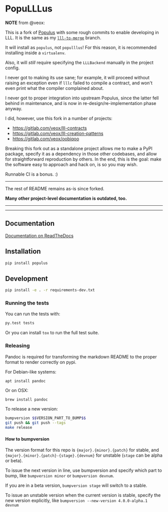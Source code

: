 # PopuLLLus

**NOTE** from @veox:

This is a fork of [Populus](https://github.com/ethereum/populus) with some
rough commits to enable developing in LLL. It is the same as my
[`lll-to-merge`](https://github.com/veox/populus/tree/lll-to-merge) branch.

It will install as `populus`, not `populllus`! For this reason, it is
recommended installing inside a `virtualenv`.

Also, it will _still_ require specifying the `LLLBackend` manually in the
project config.

I never got to making its use sane; for example, it will proceed without
raising an exception even if `lllc` failed to compile a contract, and won't
even print what the compiler complained about.

I never got to proper integration into upstream Populus, since the latter
fell behind in maintenance, and is now in re-design/re-implementation phase
anyway.

I did, however, use this fork in a number of projects:

* https://gitlab.com/veox/lll-contracts
* https://gitlab.com/veox/lll-creation-patterns
* https://gitlab.com/veox/oobiqoo

Breaking this fork out as a standalone project allows me to make a PyPI
package, specify it as a dependency in those other codebases, and allow
for straightforward reproduction by others. In the end, this is the goal:
make the software easy to approach and hack on, is so you may wish.

Runnable CI is a bonus. :)

-----

The rest of README remains as-is since forked.

**Many other project-level documentation is outdated, too.**

-----
-----


## Documentation

[Documentation on ReadTheDocs](http://populus.readthedocs.org/en/latest/)


## Installation

```sh
pip install populus
```

## Development

```sh
pip install -e . -r requirements-dev.txt
```


### Running the tests

You can run the tests with:

```sh
py.test tests
```

Or you can install `tox` to run the full test suite.


### Releasing

Pandoc is required for transforming the markdown README to the proper format to
render correctly on pypi.

For Debian-like systems:

```
apt install pandoc
```

Or on OSX:

```sh
brew install pandoc
```

To release a new version:

```sh
bumpversion $$VERSION_PART_TO_BUMP$$
git push && git push --tags
make release
```


#### How to bumpversion

The version format for this repo is `{major}.{minor}.{patch}` for stable, and
`{major}.{minor}.{patch}-{stage}.{devnum}` for unstable (`stage` can be alpha or beta).

To issue the next version in line, use bumpversion and specify which part to bump,
like `bumpversion minor` or `bumpversion devnum`.

If you are in a beta version, `bumpversion stage` will switch to a stable.

To issue an unstable version when the current version is stable, specify the
new version explicitly, like `bumpversion --new-version 4.0.0-alpha.1 devnum`
